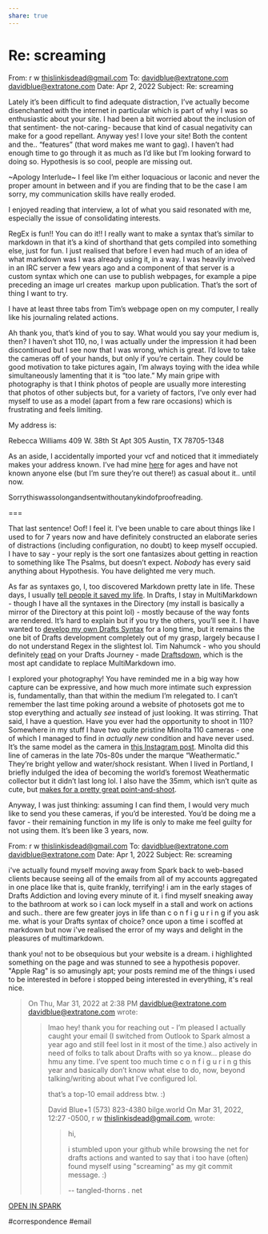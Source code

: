 ```yaml
---
share: true
---
```

# Re: screaming

From: r w <thislinkisdead@gmail.com>
To: davidblue@extratone.com <davidblue@extratone.com>
Date: Apr 2, 2022
Subject: Re: screaming

Lately it’s been difficult to find adequate distraction, I’ve actually become disenchanted with the internet in particular which is part of why I was so enthusiastic about your site. I had been a bit worried about the inclusion of that sentiment- the not-caring- because that kind of casual negativity can make for a good repellant. Anyway yes! I love your site! Both the content and the.. “features” (that word makes me want to gag). I haven’t had enough time to go through it as much as I’d like but I’m looking forward to doing so. Hypothesis is so cool, people are missing out.

~Apology Interlude~ I feel like I’m either loquacious or laconic and never the proper amount in between and if you are finding that to be the case I am sorry, my communication skills have really eroded.

I enjoyed reading that interview, a lot of what you said resonated with me, especially the issue of consolidating interests.

RegEx is fun!! You can do it!! I really want to make a syntax that’s similar to markdown in that it’s a kind of shorthand that gets compiled into something else, just for fun. I just realised that before I even had much of an idea of what markdown was I was already using it, in a way. I was heavily involved in an IRC server a few years ago and a component of that server is a custom syntax which one can use to publish webpages, for example a pipe preceding an image url creates <img> markup upon publication. That’s the sort of thing I want to try.

I have at least three tabs from Tim’s webpage open on my computer, I really like his journaling related actions.

Ah thank you, that’s kind of you to say. What would you say your medium is, then? I haven’t shot 110, no, I was actually under the impression it had been discontinued but I see now that I was wrong, which is great. I’d love to take the cameras off of your hands, but only if you’re certain. They could be good motivation to take pictures again, I’m always toying with the idea while simultaneously lamenting that it is “too late.” My main gripe with photography is that I think photos of people are usually more interesting that photos of other subjects but, for a variety of factors, I’ve only ever had myself to use as a model (apart from a few rare occasions) which is frustrating and feels limiting.

My address is:

Rebecca Williams
409 W. 38th St
Apt 305
Austin, TX
78705-1348

As an aside, I accidentally imported your vcf and noticed that it immediately makes your address known. I’ve had mine [here](http://jollo.org/LNT/home/thorns/trash/mail.html) for ages and have not known anyone else (but I’m sure they’re out there!) as casual about it.. until now.

Sorrythiswassolongandsentwithoutanykindofproofreading.

===

That last sentence! Oof! I feel it. I’ve been unable to care about things like I used to for 7 years now and have definitely constructed an elaborate series of distractions (including configuration, no doubt) to keep myself occupied. I have to say - your reply is the sort one fantasizes about getting in reaction to something like The Psalms, but doesn’t expect. *Nobody* has every said anything about Hypothesis. You have delighted me very much.

As far as syntaxes go, I, too discovered Markdown pretty late in life. These days, I usually [tell people it saved my life](https://write.as/community/chat-with-david-blue). In Drafts, I stay in MultiMarkdown - though I have all the syntaxes in the Directory (my install is basically a mirror of the Directory at this point lol) - mostly because of the way fonts are rendered. It’s hard to explain but if you try the others, you’ll see it. I have wanted to [develop my own Drafts Syntax](https://docs.getdrafts.com/docs/extending/development/syntax-format) for a long time, but it remains the one bit of Drafts development completely out of my grasp, largely because I do not understand Regex in the slightest lol. Tim Nahumck - who you should definitely [read](https://nahumck.me/?s=drafts) on your Drafts Journey - made [Draftsdown](https://actions.getdrafts.com/s/1hm), which is the most apt candidate to replace MultiMarkdown imo.

I explored your photography! You have reminded me in a big way how capture can be expressive, and how much more intimate such expression is, fundamentally, than that within the medium I’m relegated to. I can’t remember the last time poking around a website of photosets got me to stop everything and actually *see* instead of just looking. It was stirring. That said, I have a question. Have you ever had the opportunity to shoot in 110? Somewhere in my stuff I have two quite pristine Minolta 110 cameras - one of which I managed to find in *actually new* condition and have never used. It’s the same model as the camera in [this Instagram post](https://www.instagram.com/p/BbVvUc0lxAv). Minolta did this line of cameras in the late 70s-80s under the marque “Weathermatic.” They’re bright yellow and water/shock resistant. When I lived in Portland, I briefly indulged the idea of becoming the world’s foremost Weathermatic collector but it didn’t last long lol. I also have the 35mm, which isn’t quite as cute, but [makes for a pretty great point-and-shoot](https://www.flickr.com/gp/davidblue/86gn6Y).

Anyway, I was just thinking: assuming I can find them, I would very much like to send you these cameras, if you’d be interested. You’d be doing me a favor - their remaining function in my life is only to make me feel guilty for not using them. It’s been like 3 years, now. 


From: r w <thislinkisdead@gmail.com>
To: davidblue@extratone.com <davidblue@extratone.com>
Date: Apr 1, 2022
Subject: Re: screaming

i've actually found myself moving away from Spark back to web-based clients because seeing all of the emails from all of my accounts aggregated in one place like that is, quite frankly, terrifying! i am in the early stages of Drafts Addiction and loving every minute of it. i find myself sneaking away to the bathroom at work so i can lock myself in a stall and work on actions and such.. there are few greater joys in life than c o n f i g u r i n g if you ask me. what is your Drafts syntax of choice? once upon a time i scoffed at markdown but now i've realised the error of my ways and delight in the pleasures of multimarkdown.

thank you! not to be obsequious but your website is a dream. i highlighted something on the page and was stunned to see a hypothesis popover. "Apple Rag" is so amusingly apt; your posts remind me of the things i used to be interested in before i stopped being interested in everything, it's real nice.

> On Thu, Mar 31, 2022 at 2:38 PM davidblue@extratone.com <davidblue@extratone.com> wrote:
> > lmao hey! thank you for reaching out - I’m pleased I actually caught your email (I switched from Outlook to Spark almost a year ago and still feel lost in it most of the time.) also actively in need of folks to talk about Drafts with so ya know… please do hmu any time. I’ve spent too much time c o n f i g u r i n g this year and basically don’t know what else to do, now, beyond talking/writing about what I’ve configured lol.
> >
> > that’s a top-10 email address btw. :)
> >
> > David Blue+1 (573) 823-4380 bilge.world
> > On Mar 31, 2022, 12:27 -0500, r w <thislinkisdead@gmail.com>, wrote:
> > > hi,
> > >
> > > i stumbled upon your github while browsing the net for drafts actions and wanted to say that i too have (often) found myself using "screaming" as my git commit message. :)
> > >
> > >
> > > --
> > > tangled-thorns . net

[OPEN IN SPARK](readdle-spark://bl=QTphc3BoYWx0YXBvc3RsZUBpY2xvdWQuY29tO0lEOkNBSnhHZ25mVnNQYThtS3h0%0D%0AYmpkVEtKN1VBd25yNXMteW55WnFPTzFaaVFBcmNnWjFZUUBtYWlsLmdtYWlsLmNv%0D%0AbTsxOTUxNDQwMjky)

#correspondence #email